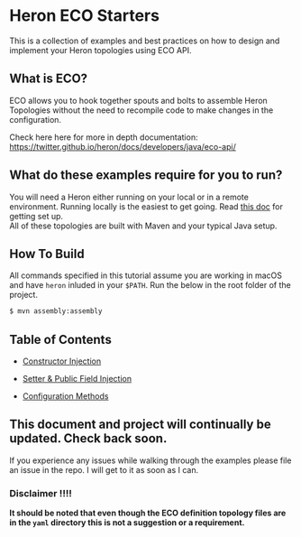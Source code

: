 
# Heron ECO Starters

This is a collection of examples and best practices on how to 
design and implement your Heron topologies using ECO API.

## What is ECO?  

ECO allows you to hook together spouts and bolts to assemble Heron Topologies without the need 
to recompile code to make changes in the configuration.

Check here here for more in depth documentation: https://twitter.github.io/heron/docs/developers/java/eco-api/

## What do these examples require for you to run?

You will need a Heron either running on your local or in a remote environment. Running locally is the easiest to get
going.  Read [this doc](https://twitter.github.io/heron/docs/getting-started/) for getting set up.  
All of these topologies are built with Maven and your typical Java setup.

## How To Build
All commands specified in this tutorial assume you
are working in macOS and have `heron` inluded in your `$PATH`.  Run the below in the root folder of the project.

```bash
$ mvn assembly:assembly
```

## Table of Contents

* [Constructor Injection](docs/constructor-injection.md)

* [Setter & Public Field Injection](docs/setter-public-field-injection.md)

* [Configuration Methods](docs/configuration-methods.md)


## This document and project will continually be updated. Check back soon. 

If you experience any issues while walking through the examples please file an issue in the repo.  I will get to it
as soon as I can.  

### Disclaimer !!!!

**It should be noted that even though the ECO definition topology files
are in the `yaml` directory this is not a suggestion or a requirement.**